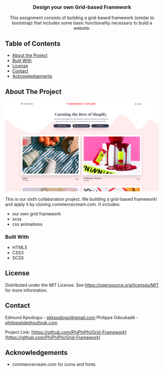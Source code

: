 <!-- PROJECT LOGO -->
<br />
<p align="center">
  <h3 align="center">Design your own Grid-based Framework</h3>
  <p align="center">
   This assignment consists of building a grid-based framework (similar to bootstrap) that includes some basic functionality necessary to build a website.
  </p>
</p>

<!-- TABLE OF CONTENTS -->

## Table of Contents

- [About the Project](#about-the-project)
- [Built With](#built-with)
- [License](#license)
- [Contact](#contact)
- [Acknowledgements](#acknowledgements)

<!-- ABOUT THE PROJECT -->

## About The Project

[![Product Name Screen Shot][product-screenshot]](https://example.com)

This is our sixth collaboration project. We building a grid-based framework! and apply it by cloning commercecream.com.
It includes:

- our own grid framework
- scss
- css animations

### Built With

- HTML5
- CSS3
- SCSS

<!-- LICENSE -->

## License

Distributed under the MIT License. See https://opensource.org/licenses/MIT for more information.

<!-- CONTACT -->

## Contact

Edmund Kpodogui - ekkpodogui@gmail.com
Philippe Odoubadé - philippejide@outlook.com

Project Link: [https://github.com/PhiPhiPhi/Grid-Framework](https://github.com/PhiPhiPhi/Grid-Framework)

<!-- ACKNOWLEDGEMENTS -->

## Acknowledgements

- commercecream.com for icons and fonts

<!-- MARKDOWN LINKS & IMAGES -->
<!-- https://www.markdownguide.org/basic-syntax/#reference-style-links -->

[product-screenshot]: img/screenshot.png
